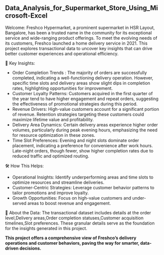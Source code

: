 ## Data_Analysis_for_Supermarket_Store_Using_Microsoft-Excel
Welcome:
Freshco Hypermarket, a prominent supermarket in HSR Layout, Bangalore, has been a trusted name in the community for its exceptional service and wide-ranging product offerings. To meet the evolving needs of its customers, Freshco launched a home delivery service in 2021. This project explores transactional data to uncover key insights that can drive better customer experiences and operational efficiency.

📌 Key Insights:
- Order Completion Trends : 
The majority of orders are successfully completed, indicating a well-functioning delivery operation. However, specific time slots and delivery areas show slight dips in completion rates, highlighting opportunities for improvement.
- Customer Loyalty Patterns:
Customers acquired in the first quarter of the year tend to have higher engagement and repeat orders, suggesting the effectiveness of promotional strategies during this period.
- Revenue Drivers:
High-value customers account for a significant portion of revenue. Retention strategies targeting these customers could maximize lifetime value and profitability.
- Delivery Area Dynamics:
Certain delivery areas experience higher order volumes, particularly during peak evening hours, emphasizing the need for resource optimization in these zones.
- Time Slot Preferences:
Evening and night slots dominate order placement, indicating a preference for convenience after work hours. Late-night orders, though fewer, show higher completion rates due to reduced traffic and optimized routing.

🛠️ How This Helps:
- Operational Insights: Identify underperforming areas and time slots to optimize resources and streamline deliveries.
- Customer-Centric Strategies: Leverage customer behavior patterns to tailor promotions and improve loyalty.
- Growth Opportunities: Focus on high-value customers and under-served areas to boost revenue and engagement.

🌟 About the Data:
The transactional dataset includes details at the order level,Delivery areas,Order completion statuses,Customer acquisition timelines,Slot preferences.
These granular details serve as the foundation for the insights generated in this project.

**This project offers a comprehensive view of Freshco’s delivery operations and customer behaviors, paving the way for smarter, data-driven decisions.**
